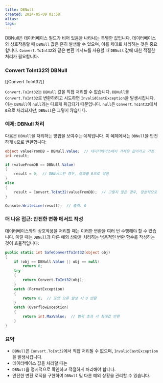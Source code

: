 ```yaml
---
title: DBNull
created: 2024-05-09 01:58
alias:
tags:
---
```

DBNull은 데이터베이스 필드가 비어 있음을 나타내는 특별한 값입니다. 
데이터베이스와 상호작용할 때 `DBNull` 값은 흔히 발생할 수 있으며, 
이를 제대로 처리하는 것은 중요합니다. 
`Convert.ToInt32`와 같은 변환 메서드를 사용할 때 
`DBNull` 값에 대한 적절한 처리가 필요합니다.

### Convert ToInt32와 DBNull
[[Convert ToInt32]]

`Convert.ToInt32`는 `DBNull` 값을 직접 처리할 수 없습니다. 
`DBNull`을 `Convert.ToInt32`로 변환하려고 시도하면 `InvalidCastException`을 발생시킵니다. 
이는 `DBNull`이 `null`과는 다르게 취급되기 때문입니다. 
`null`은 `Convert.ToInt32`에서 `0`으로 처리되지만, 
`DBNull`은 그렇지 않습니다.

### 예제: DBNull 처리

다음은 `DBNull`을 처리하는 방법을 보여주는 예제입니다. 
이 예제에서는 `DBNull`을 안전하게 `0`으로 변환합니다:

```csharp
object valueFromDB = DBNull.Value;  // 데이터베이스에서 가져온 값이라고 가정
int result;

if (valueFromDB == DBNull.Value)
{
    result = 0;  // DBNull인 경우, 결과를 0으로 설정
}
else
{
    result = Convert.ToInt32(valueFromDB);  // 그렇지 않은 경우, 정상적으로 변환
}

Console.WriteLine(result);  // 출력: 0
```

### 더 나은 접근: 안전한 변환 메서드 작성

데이터베이스와의 상호작용을 처리할 때는 
이러한 변환을 여러 번 수행해야 할 수 있습니다. 
이럴 때는 `DBNull`과 다른 예외 상황을 처리하는 범용적인 변환 함수를 작성하는 것이 효율적입니다:

```csharp
public static int SafeConvertToInt32(object obj)
{
    if (obj == DBNull.Value || obj == null)
        return 0;
    try
    {
        return Convert.ToInt32(obj);
    }
    catch (FormatException)
    {
        return 0;  // 포맷 오류 발생 시 0 반환
    }
    catch (OverflowException)
    {
        return int.MaxValue;  // 범위 초과 시 최대값 반환
    }
}
```

### 요약

- `DBNull`은 `Convert.ToInt32`에서 직접 처리될 수 없으며, `InvalidCastException`을 발생시킵니다.
- 데이터베이스 값을 처리할 때는 
- `DBNull`을 명시적으로 확인하고 적절하게 처리해야 합니다.
- 안전한 변환 로직을 구현하여 `DBNull` 및 다른 예외 상황을 관리할 수 있습니다.



